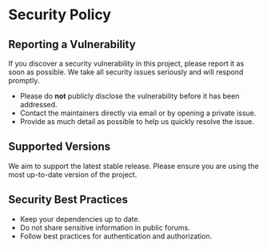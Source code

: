 # Security Policy

## Reporting a Vulnerability

If you discover a security vulnerability in this project, please report it as soon as possible. We take all security issues seriously and will respond promptly.

- Please do **not** publicly disclose the vulnerability before it has been addressed.
- Contact the maintainers directly via email or by opening a private issue.
- Provide as much detail as possible to help us quickly resolve the issue.

## Supported Versions

We aim to support the latest stable release. Please ensure you are using the most up-to-date version of the project.

## Security Best Practices

- Keep your dependencies up to date.
- Do not share sensitive information in public forums.
- Follow best practices for authentication and authorization.

